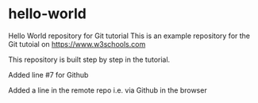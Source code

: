 # hello-world
Hello World repository for Git tutorial
This is an example repository for the Git tutoial on https://www.w3schools.com

This repository is built step by step in the tutorial.

Added line #7 for Github

Added a line in the remote repo i.e. via Github in the browser
